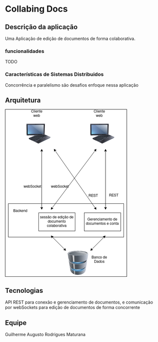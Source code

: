 # Collabing Docs
## Descrição da aplicação
Uma Aplicação de edição de documentos de forma colaborativa.
### funcionalidades
TODO
### Características de Sistemas Distribuidos
Concorrência e paralelismo são desafios enfoque nessa aplicação
## Arquitetura
![Diagrama da arquitetura](https://github.com/Fgarm/SD-FINAL-PROJECT/blob/main/DOCUMENTATION/Arquitetura.png)
## Tecnologias

API REST para conexão e gerenciamento de documentos, e comunicação por webSockets para edição de documentos de forma concorrente
## Equipe
Guilherme Augusto Rodrigues Maturana

